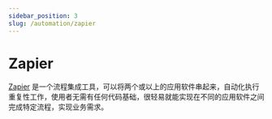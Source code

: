 ```yaml
---
sidebar_position: 3
slug: /automation/zapier
---
```



# Zapier

[Zapier](https://zapier.com/) 是一个流程集成工具，可以将两个或以上的应用软件串起来，自动化执行重复性工作，使用者无需有任何代码基础，很轻易就能实现在不同的应用软件之间完成特定流程，实现业务需求。